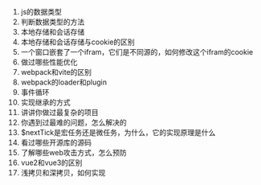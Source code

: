 1. js的数据类型
2. 判断数据类型的方法
3. 本地存储和会话存储
4. 本地存储和会话存储与cookie的区别
5. 一个窗口嵌套了一个ifram，它们是不同源的，如何修改这个ifram的cookie
6. 做过哪些性能优化
7. webpack和vite的区别
8. webpack的loader和plugin
9. 事件循环
10. 实现继承的方式
11. 讲讲你做过最复杂的项目
12. 你遇到过最难的问题，怎么解决的
13. $nextTick是宏任务还是微任务，为什么，它的实现原理是什么
14. 看过哪些开源库的源码
15. 了解哪些web攻击方式，怎么预防
16. vue2和vue3的区别
17. 浅拷贝和深拷贝，如何实现